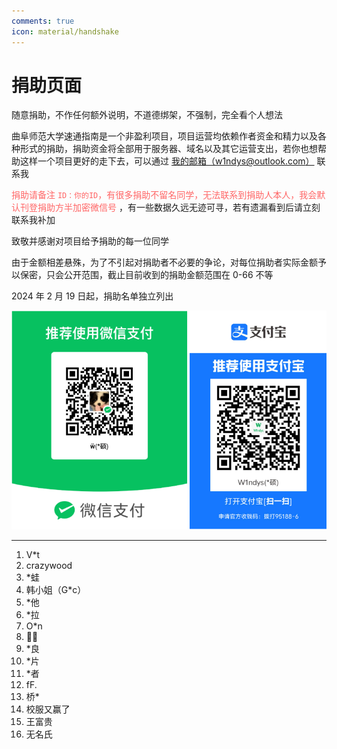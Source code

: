 ```yaml
---
comments: true
icon: material/handshake
---
```


# 捐助页面

随意捐助，不作任何额外说明，不道德绑架，不强制，完全看个人想法

曲阜师范大学速通指南是一个非盈利项目，项目运营均依赖作者资金和精力以及各种形式的捐助，捐助资金将全部用于服务器、域名以及其它运营支出，若你也想帮助这样一个项目更好的走下去，可以通过 [我的邮箱（w1ndys@outlook.com）](mailto:w1ndys@outlook.com) 联系我

<span style="color:#FF6666;"> 捐助请备注 `ID：你的ID`，有很多捐助不留名同学，无法联系到捐助人本人，我会默认刊登捐助方半加密微信号 </span>，有一些数据久远无迹可寻，若有遗漏看到后请立刻联系我补加

致敬并感谢对项目给予捐助的每一位同学

由于金额相差悬殊，为了不引起对捐助者不必要的争论，对每位捐助者实际金额予以保密，只会公开范围，截止目前收到的捐助金额范围在 0-66 不等

2024 年 2 月 19 日起，捐助名单独立列出

![捐助](./vxzfb_reward.png)

---

1. V\*t
2. crazywood
3. \*蛙
4. 韩小姐（G\*c）
5. \*他
6. \*拉
7. O\*n
8. 🍳🍅
9. \*良
10. \*片
11. \*者
12. fF.
13. 桥\*
14. 校服又赢了
15. 王富贵
16. 无名氏
